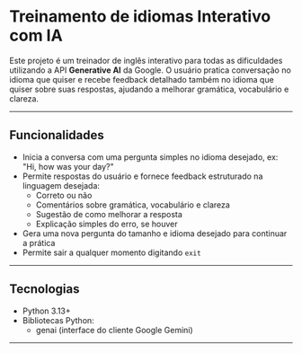 # Treinamento de idiomas Interativo com IA

Este projeto é um treinador de inglês interativo para todas as dificuldades utilizando a API **Generative AI** da Google. 
O usuário pratica conversação no idioma que quiser e recebe feedback detalhado também no idioma que quiser sobre suas respostas, ajudando a melhorar gramática, vocabulário e clareza.

---

## Funcionalidades

- Inicia a conversa com uma pergunta simples no idioma desejado, ex: "Hi, how was your day?"
- Permite respostas do usuário e fornece feedback estruturado na linguagem desejada:
  - Correto ou não
  - Comentários sobre gramática, vocabulário e clareza
  - Sugestão de como melhorar a resposta
  - Explicação simples do erro, se houver
- Gera uma nova pergunta do tamanho e idioma desejado para continuar a prática
- Permite sair a qualquer momento digitando `exit`

---


## Tecnologias

- Python 3.13+
- Bibliotecas Python:
  - genai (interface do cliente Google Gemini)
  
---
